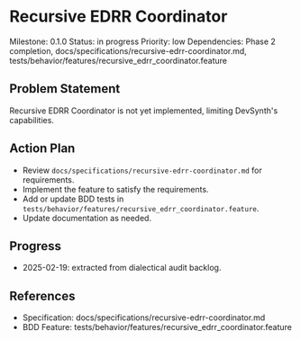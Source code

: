 # Recursive EDRR Coordinator
Milestone: 0.1.0
Status: in progress
Priority: low
Dependencies: Phase 2 completion, docs/specifications/recursive-edrr-coordinator.md, tests/behavior/features/recursive_edrr_coordinator.feature

## Problem Statement
Recursive EDRR Coordinator is not yet implemented, limiting DevSynth's capabilities.


## Action Plan
- Review `docs/specifications/recursive-edrr-coordinator.md` for requirements.
- Implement the feature to satisfy the requirements.
- Add or update BDD tests in `tests/behavior/features/recursive_edrr_coordinator.feature`.
- Update documentation as needed.

## Progress
- 2025-02-19: extracted from dialectical audit backlog.

## References
- Specification: docs/specifications/recursive-edrr-coordinator.md
- BDD Feature: tests/behavior/features/recursive_edrr_coordinator.feature
